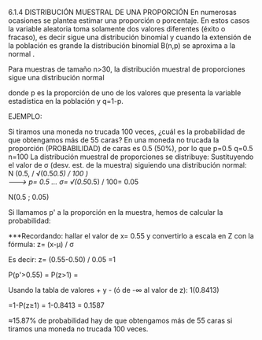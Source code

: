 6.1.4 DISTRIBUCIÓN MUESTRAL DE UNA PROPORCIÓN
En numerosas ocasiones se plantea estimar una proporción o porcentaje. En estos casos la variable aleatoria toma solamente dos valores diferentes (éxito o fracaso), es decir sigue una distribución binomial y cuando la extensión de la población es grande la distribución binomial B(n,p) se aproxima a la normal .

Para muestras de tamaño n>30, la distribución muestral de proporciones sigue una distribución normal



donde p es la proporción de uno de los valores que presenta la variable estadística en la población y q=1-p.

EJEMPLO:

Si tiramos una moneda no trucada 100 veces, ¿cuál es la probabilidad de que obtengamos más de 55 caras?
En una moneda no trucada la proporción (PROBABILIDAD) de caras es 0.5 (50%), por lo que p=0.5  q=0.5  n=100
La distribución muestral de proporciones se distribuye: 
Sustituyendo el valor de σ (desv. est. de la muestra) siguiendo una distribución normal:   
N (0.5, / √(0.5*0.5) / 100 )   
 --->  p= 0.5       ... σ= √(0.5*0.5) / 100= 0.05

N(0.5 ; 0.05)


Si llamamos p' a la proporción en la muestra, hemos de calcular la probabilidad:


***Recordando: hallar el valor de x= 0.55  y convertirlo a escala en Z con la fórmula: z= (x-μ) / σ

Es decir: z= (0.55-0.50) / 0.05 =1

P(p'>0.55) = P(z>1) =

Usando la tabla de valores + y - (ó de -∞ al valor de z): 1(0.8413)

=1-P(z≥1) = 1-0.8413 = 0.1587

≈15.87% de probabilidad hay de que obtengamos más de 55 caras si tiramos una moneda no trucada 100 veces.
